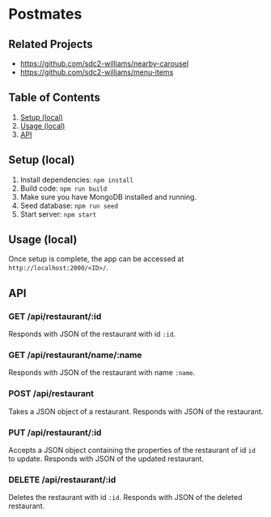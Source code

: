 # Postmates

## Related Projects

- https://github.com/sdc2-williams/nearby-carousel
- https://github.com/sdc2-williams/menu-items

## Table of Contents

1. [Setup (local)](#setup-local)
1. [Usage (local)](#usage-local)
1. [API](#api)

## Setup (local)

1. Install dependencies: `npm install`
2. Build code: `npm run build`
3. Make sure you have MongoDB installed and running.
4. Seed database: `npm run seed`
5. Start server: `npm start`

## Usage (local)

Once setup is complete, the app can be accessed at  `http://localhost:2000/<ID>/`.

## API

### GET /api/restaurant/:id

Responds with JSON of the restaurant with id `:id`.

### GET /api/restaurant/name/:name

Responds with JSON of the restaurant with name `:name`.

### POST /api/restaurant

Takes a JSON object of a restaurant. Responds with JSON of the restaurant.

### PUT /api/restaurant/:id

Accepts a JSON object containing the properties of the restaurant of id `id` to update. Responds with JSON of the updated restaurant.

### DELETE /api/restaurant/:id

Deletes the restaurant with id `:id`. Responds with JSON of the deleted restaurant.